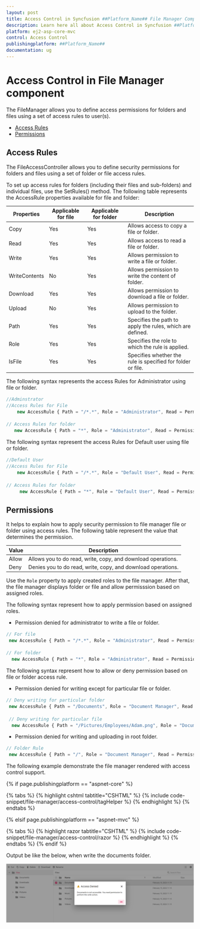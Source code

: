 ```yaml
---
layout: post
title: Access Control in Syncfusion ##Platform_Name## File Manager Component
description: Learn here all about Access Control in Syncfusion ##Platform_Name## File Manager component of Syncfusion Essential JS 2 and more.
platform: ej2-asp-core-mvc
control: Access Control
publishingplatform: ##Platform_Name##
documentation: ug
---
```



# Access Control in File Manager component

The FileManager allows you to define access permissions for folders and files using a set of access rules to user(s).

* [Access Rules](#access-rules)
* [Permissions](#permissions)

## Access Rules

The FileAccessController allows you to define security permissions for folders and files using a set of folder or file access rules.

To set up access rules for folders (including their files and sub-folders) and individual files, use the SetRules() method. The following table represents the AccessRule properties available for file and folder:

| **Properties** | **Applicable for file** | **Applicable for folder** | **Description** |
| --- | --- | --- | --- |
| Copy | Yes | Yes | Allows access to copy a file or folder. |
| Read | Yes | Yes | Allows access to read a file or folder. |
| Write | Yes | Yes | Allows permission to write a file or folder. |
| WriteContents | No | Yes | Allows permission to write the content of folder. |
| Download | Yes | Yes | Allows permission to download a file or folder. |
| Upload | No | Yes | Allows permission to upload to the folder. |
| Path | Yes | Yes | Specifies the path to apply the rules, which are defined. |
| Role | Yes | Yes | Specifies the role to which the rule is applied. |
| IsFile | Yes | Yes | Specifies whether the rule is specified for folder or file. |

The following syntax represents the access Rules for Administrator using file or folder.

```typescript
//Adminstrator
//Access Rules for File
    new AccessRule { Path = "/*.*", Role = "Administrator", Read = Permission.Allow, Write = Permission.Allow, Copy = Permission.Allow, Download = Permission.Allow, IsFile = true },

// Access Rules for folder
   new AccessRule { Path = "*", Role = "Administrator", Read = Permission.Allow, Write = Permission.Allow, Copy = Permission.Allow, WriteContents = Permission.Allow, Upload = Permission.Allow, Download = Permission.Deny, IsFile = false },

```

The following syntax represent the access Rules for Default user using file or folder.

```typescript
//Default User
//Access Rules for File
    new AccessRule { Path = "/*.*", Role = "Default User", Read = Permission.Deny, Write = Permission.Deny, Copy = Permission.Deny, Download = Permission.Deny, IsFile = true },

// Access Rules for folder
     new AccessRule { Path = "*", Role = "Default User", Read = Permission.Deny, Write = Permission.Deny, Copy = Permission.Deny, WriteContents = Permission.Deny, Upload = Permission.Deny, Download = Permission.Deny, IsFile = false },

```

## Permissions

It helps to explain how to apply security permission to file manager file or folder using access rules. The following table represent the value that determines the permission.

| **Value** | **Description** |
| --- | ---|
| Allow | Allows you to do read, write, copy, and download operations. |
| Deny | Denies you to do read, write, copy, and download operations. |

Use the `Role` property to apply created roles to the file manager. After that, the file manager displays folder or file and allow permisssion based on assigned roles.

The following syntax represent how to apply permission based on assigned roles.

* Permission denied for administrator to write a file or folder.

```typescript
// For file
 new AccessRule { Path = "/*.*", Role = "Administrator", Read = Permission.Allow, Write = Permission.Deny, IsFile = true},

// For folder
  new AccessRule { Path = "*", Role = "Administrator", Read = Permission.Allow, Write = Permission.Deny, IsFile = false},

```

The following syntax represent how to allow or deny permission based on file or folder access rule.

* Permission denied for writing except for particular file or folder.

```typescript
// Deny writing for particular folder
 new AccessRule { Path = "/Documents", Role = "Document Manager", Read = Permission.Allow, Write = Permission.Deny, Copy = Permission.Allow, WriteContents = Permission.Deny, Upload = Permission.Deny, Download = Permission.Deny, IsFile = false },

 // Deny writing for particular file
  new AccessRule { Path = "/Pictures/Employees/Adam.png", Role = "Document Manager", Read = Permission.Allow, Write = Permission.Deny, Copy = Permission.Deny, Download = Permission.Deny, IsFile = true },

```

* Permission denied for writing and uploading in root folder.

``` typescript
// Folder Rule
 new AccessRule { Path = "/", Role = "Document Manager", Read = Permission.Allow, Write = Permission.Deny, Copy = Permission.Deny, WriteContents = Permission.Deny, Upload = Permission.Deny, Download = Permission.Deny, IsFile = false },
```

The following example demonstrate the file manager rendered with access control support.

{% if page.publishingplatform == "aspnet-core" %}

{% tabs %}
{% highlight cshtml tabtitle="CSHTML" %}
{% include code-snippet/file-manager/access-control/tagHelper %}
{% endhighlight %}
{% endtabs %}

{% elsif page.publishingplatform == "aspnet-mvc" %}

{% tabs %}
{% highlight razor tabtitle="CSHTML" %}
{% include code-snippet/file-manager/access-control/razor %}
{% endhighlight %}
{% endtabs %}
{% endif %}



Output be like the below, when write the documents folder.

![Access Control](./images/access_control.png)